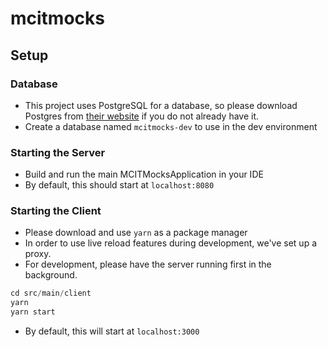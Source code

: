 # mcitmocks
## Setup

### Database

- This project uses PostgreSQL for a database, so please download Postgres
  from [their website](https://www.postgresql.org) if you do not already have it.
- Create a database named `mcitmocks-dev` to use in the dev environment

### Starting the Server

- Build and run the main MCITMocksApplication in your IDE
- By default, this should start at `localhost:8080`

### Starting the Client

- Please download and use `yarn` as a package manager
- In order to use live reload features during development, we've set up a proxy.
- For development, please have the server running first in the background.

``` js
cd src/main/client
yarn
yarn start
``` 

- By default, this will start at `localhost:3000`
